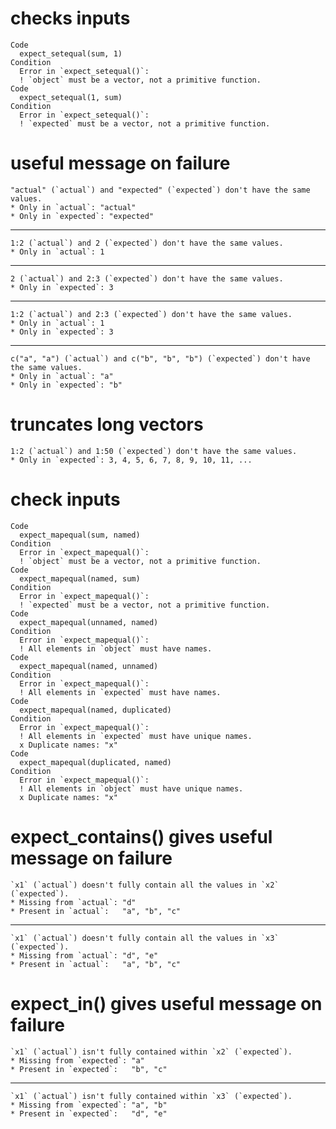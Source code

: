 # checks inputs

    Code
      expect_setequal(sum, 1)
    Condition
      Error in `expect_setequal()`:
      ! `object` must be a vector, not a primitive function.
    Code
      expect_setequal(1, sum)
    Condition
      Error in `expect_setequal()`:
      ! `expected` must be a vector, not a primitive function.

# useful message on failure

    "actual" (`actual`) and "expected" (`expected`) don't have the same values.
    * Only in `actual`: "actual"
    * Only in `expected`: "expected"
    

---

    1:2 (`actual`) and 2 (`expected`) don't have the same values.
    * Only in `actual`: 1
    

---

    2 (`actual`) and 2:3 (`expected`) don't have the same values.
    * Only in `expected`: 3
    

---

    1:2 (`actual`) and 2:3 (`expected`) don't have the same values.
    * Only in `actual`: 1
    * Only in `expected`: 3
    

---

    c("a", "a") (`actual`) and c("b", "b", "b") (`expected`) don't have the same values.
    * Only in `actual`: "a"
    * Only in `expected`: "b"
    

# truncates long vectors

    1:2 (`actual`) and 1:50 (`expected`) don't have the same values.
    * Only in `expected`: 3, 4, 5, 6, 7, 8, 9, 10, 11, ...
    

# check inputs

    Code
      expect_mapequal(sum, named)
    Condition
      Error in `expect_mapequal()`:
      ! `object` must be a vector, not a primitive function.
    Code
      expect_mapequal(named, sum)
    Condition
      Error in `expect_mapequal()`:
      ! `expected` must be a vector, not a primitive function.
    Code
      expect_mapequal(unnamed, named)
    Condition
      Error in `expect_mapequal()`:
      ! All elements in `object` must have names.
    Code
      expect_mapequal(named, unnamed)
    Condition
      Error in `expect_mapequal()`:
      ! All elements in `expected` must have names.
    Code
      expect_mapequal(named, duplicated)
    Condition
      Error in `expect_mapequal()`:
      ! All elements in `expected` must have unique names.
      x Duplicate names: "x"
    Code
      expect_mapequal(duplicated, named)
    Condition
      Error in `expect_mapequal()`:
      ! All elements in `object` must have unique names.
      x Duplicate names: "x"

# expect_contains() gives useful message on failure

    `x1` (`actual`) doesn't fully contain all the values in `x2` (`expected`).
    * Missing from `actual`: "d"
    * Present in `actual`:   "a", "b", "c"
    

---

    `x1` (`actual`) doesn't fully contain all the values in `x3` (`expected`).
    * Missing from `actual`: "d", "e"
    * Present in `actual`:   "a", "b", "c"
    

# expect_in() gives useful message on failure

    `x1` (`actual`) isn't fully contained within `x2` (`expected`).
    * Missing from `expected`: "a"
    * Present in `expected`:   "b", "c"
    

---

    `x1` (`actual`) isn't fully contained within `x3` (`expected`).
    * Missing from `expected`: "a", "b"
    * Present in `expected`:   "d", "e"
    


